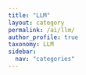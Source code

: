 ```yaml
---
title: "LLM"
layout: category
permalink: /ai/llm/
author_profile: true
taxonomy: LLM
sidebar:
  nav: "categories"
---
```


